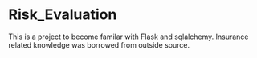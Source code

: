 # Risk_Evaluation

This is a project to become familar with Flask and sqlalchemy. Insurance related knowledge was borrowed from outside source.
